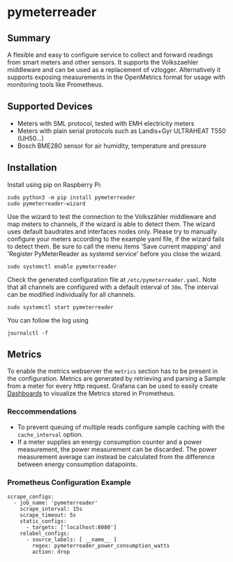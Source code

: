 # pymeterreader
## Summary
A flexible and easy to configure service to collect and forward readings from smart meters and other sensors.
It supports the Volkszaehler middleware and can be used as a replacement of vzlogger.
Alternatively it supports exposing measurements in the OpenMetrics format for usage with monitoring tools like Prometheus.

## Supported Devices
- Meters with SML protocol, tested with EMH electricity meters
- Meters with plain serial protocols such as Landis+Gyr ULTRAHEAT T550 (UH50…)
- Bosch BME280 sensor for air humidity, temperature and pressure

## Installation
Install using pip on Raspberry Pi:
```
sudo python3 -m pip install pymeterreader
sudo pymeterreader-wizard
```
Use the wizard to test the connection to the Volkszähler middleware and map meters to channels,
if the wizard is able to detect them.
The wizard uses default baudrates and interfaces nodes only.
Please try to manually configure your meters according to the example yaml file, if the wizard fails to detect them.
Be sure to call the menu items 'Save current mapping' and 'Register PyMeterReader as systemd service' before you close the wizard.
```
sudo systemctl enable pymeterreader
```
Check the generated configuration file at `/etc/pymeterreader.yaml`.
Note that all channels are configured with a default interval of `30m`.
The interval can be modified individually for all channels.
```
sudo systemctl start pymeterreader
```
You can follow the log using
```
journalctl -f
```

## Metrics
To enable the metrics webserver the `metrics` section has to be present in the configuration.
Metrics are generated by retrieving and parsing a Sample from a meter for every http request.
Grafana can be used to easily create [Dashboards](https://snapshot.raintank.io/dashboard/snapshot/NRGy3wSguO55lgpnz73oDNHGJCBef4iu) to visualize the Metrics stored in Prometheus.

### Reccommendations
* To prevent queuing of multiple reads configure sample caching with the `cache_interval` option.
* If a meter supplies an energy consumption counter and a power measurement, the power measurement can be discarded.
  The power measurement average can instead be calculated from the difference between energy consumption datapoints.

### Prometheus Configuration Example
```
scrape_configs:
  - job_name: 'pymeterreader'
    scrape_interval: 15s
    scrape_timeout: 5s
    static_configs:
      - targets: ['localhost:8080']
    relabel_configs:
      - source_labels: [ __name__ ]
        regex: pymeterreader_power_consumption_watts
        action: drop
```